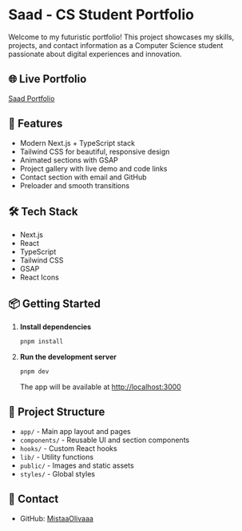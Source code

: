 # Saad - CS Student Portfolio

Welcome to my futuristic portfolio! This project showcases my skills, projects, and contact information as a Computer Science student passionate about digital experiences and innovation.


## 🌐 Live Portfolio

[Saad Portfolio](https://v0-futuristic-portfolio-website-omega-blush.vercel.app/)

## 🚀 Features
- Modern Next.js + TypeScript stack
- Tailwind CSS for beautiful, responsive design
- Animated sections with GSAP
- Project gallery with live demo and code links
- Contact section with email and GitHub
- Preloader and smooth transitions

## 🛠️ Tech Stack
- Next.js
- React
- TypeScript
- Tailwind CSS
- GSAP
- React Icons

## 📦 Getting Started

1. **Install dependencies**
   ```sh
   pnpm install
   ```

2. **Run the development server**
   ```sh
   pnpm dev
   ```
   The app will be available at [http://localhost:3000](http://localhost:3000)

## 📂 Project Structure
- `app/` - Main app layout and pages
- `components/` - Reusable UI and section components
- `hooks/` - Custom React hooks
- `lib/` - Utility functions
- `public/` - Images and static assets
- `styles/` - Global styles

## 👤 Contact

- GitHub: [MistaaOlivaaa](https://github.com/MistaaOlivaaa/)



